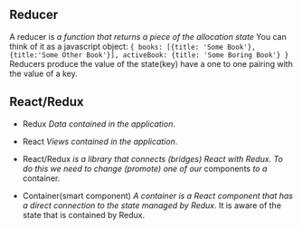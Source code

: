 ##   Reducer
A reducer is _a function that returns a piece of the allocation state_  You can think of it as a javascript object:
`{
  books: [{title: 'Some Book'}, {title:'Some Other Book'}],
  activeBook: {title: 'Some Boring Book'}
  }`
  Reducers produce the value of the state(key) have a one to one pairing with the value of a key.

##   React/Redux
- Redux _Data contained in the application_.
- React _Views contained in the application_.

- React/Redux _is a library that connects (bridges) React with Redux.  To do this we need to change (promote) one of our_ components _to a_ container.

- Container(smart component) _A container is a React component that has a direct connection to the state managed by Redux_.  It is aware of the state that is contained by Redux.
